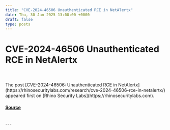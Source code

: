 ```yaml
---
title: "CVE-2024-46506 Unauthenticated RCE in NetAlertx"
date: Thu, 30 Jan 2025 13:00:00 +0000
draft: false
type: posts
---
```

# CVE-2024-46506 Unauthenticated RCE in NetAlertx

<br/>

<br/>
The post [CVE-2024-46506: Unauthenticated RCE in NetAlertx](https://rhinosecuritylabs.com/research/cve-2024-46506-rce-in-netalertx/) appeared first on [Rhino Security Labs](https://rhinosecuritylabs.com).

#### [Source](https://rhinosecuritylabs.com/research/cve-2024-46506-rce-in-netalertx/)

<br/>
---
